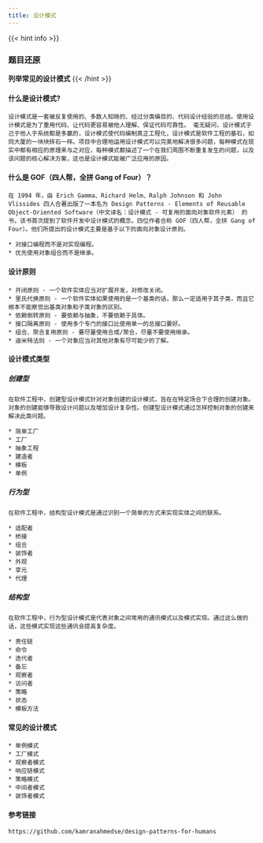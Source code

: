 ```yaml
---
title: 设计模式
---
```


{{< hint info >}}
### 题目还原

**列举常见的设计模式**
{{< /hint >}}

#### 什么是设计模式?
    设计模式是一套被反复使用的、多数人知晓的、经过分类编目的、代码设计经验的总结。使用设计模式是为了重用代码、让代码更容易被他人理解、保证代码可靠性。 毫无疑问，设计模式于己于他人于系统都是多赢的，设计模式使代码编制真正工程化，设计模式是软件工程的基石，如同大厦的一块块砖石一样。项目中合理地运用设计模式可以完美地解决很多问题，每种模式在现实中都有相应的原理来与之对应，每种模式都描述了一个在我们周围不断重复发生的问题，以及该问题的核心解决方案，这也是设计模式能被广泛应用的原因。

#### 什么是 GOF（四人帮，全拼 Gang of Four）？
    在 1994 年，由 Erich Gamma、Richard Helm、Ralph Johnson 和 John Vlissides 四人合著出版了一本名为 Design Patterns - Elements of Reusable Object-Oriented Software（中文译名：设计模式 - 可复用的面向对象软件元素） 的书，该书首次提到了软件开发中设计模式的概念。四位作者合称 GOF（四人帮，全拼 Gang of Four）。他们所提出的设计模式主要是基于以下的面向对象设计原则。

    * 对接口编程而不是对实现编程。
    * 优先使用对象组合而不是继承。
#### 设计原则
    * 开闭原则 - 一个软件实体应当对扩展开发，对修改关闭。
    * 里氏代换原则 - 一个软件实体如果使用的是一个基类的话，那么一定适用于其子类，而且它根本不能察觉出基类对象和子类对象的区别。
    * 依赖倒转原则 - 要依赖与抽象，不要依赖于具体。
    * 接口隔离原则 - 使用多个专门的接口比使用单一的总接口要好。
    * 组合、聚合复用原则 - 要尽量使用合成/聚合，尽量不要使用继承。
    * 迪米特法则 - 一个对象应当对其他对象有尽可能少的了解。

#### 设计模式类型
##### 创建型
    在软件工程中，创建型设计模式针对对象创建的设计模式，旨在在特定场合下合理的创建对象。对象的创建能够导致设计问题以及增加设计复杂性。创建型设计模式通过怎样控制对象的创建来解决此类问题。

    * 简单工厂
    * 工厂
    * 抽象工程
    * 建造者
    * 模板
    * 单例

##### 行为型
    在软件工程中，结构型设计模式是通过识别一个简单的方式来实现实体之间的联系。

    * 适配者
    * 桥接
    * 组合
    * 装饰者
    * 外观
    * 享元
    * 代理

##### 结构型
    在软件工程中，行为型设计模式是代表对象之间常用的通讯模式以及模式实现。通过这么做的话，这些模式实现这些通讯会提高复杂度。

    * 责任链
    * 命令
    * 迭代者
    * 备忘
    * 观察者
    * 访问者
    * 策略
    * 状态
    * 模板方法

#### 常见的设计模式
    * 单例模式 
    * 工厂模式
    * 观察者模式
    * 响应链模式
    * 策略模式
    * 中间者模式
    * 装饰者模式

#### 参考链接
    https://github.com/kamranahmedse/design-patterns-for-humans


